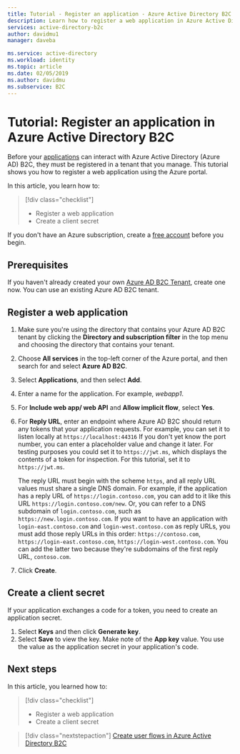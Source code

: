 ```yaml
---
title: Tutorial - Register an application - Azure Active Directory B2C | Microsoft Docs
description: Learn how to register a web application in Azure Active Directory B2C using the Azure portal.
services: active-directory-b2c
author: davidmu1
manager: daveba

ms.service: active-directory
ms.workload: identity
ms.topic: article
ms.date: 02/05/2019
ms.author: davidmu
ms.subservice: B2C
---
```


# Tutorial: Register an application in Azure Active Directory B2C

Before your [applications](active-directory-b2c-apps.md) can interact with Azure Active Directory (Azure AD) B2C, they must be registered in a tenant that you manage. This tutorial shows you how to register a web application using the Azure portal.

In this article, you learn how to:

> [!div class="checklist"]
> * Register a web application
> * Create a client secret

If you don't have an Azure subscription, create a [free account](https://azure.microsoft.com/free/?WT.mc_id=A261C142F) before you begin.

## Prerequisites

If you haven't already created your own [Azure AD B2C Tenant](tutorial-create-tenant.md), create one now. You can use an existing Azure AD B2C tenant.

## Register a web application

1. Make sure you're using the directory that contains your Azure AD B2C tenant by clicking the **Directory and subscription filter** in the top menu and choosing the directory that contains your tenant.
2. Choose **All services** in the top-left corner of the Azure portal, and then search for and select **Azure AD B2C**.
3. Select **Applications**, and then select **Add**.
4. Enter a name for the application. For example, *webapp1*.
5. For **Include web app/ web API** and **Allow implicit flow**, select **Yes**.
6. For **Reply URL**, enter an endpoint where Azure AD B2C should return any tokens that your application requests. For example, you can set it to listen locally at `https://localhost:44316` If you don't yet know the port number, you can enter a placeholder value and change it later. For testing purposes you could set it to `https://jwt.ms`, which displays the contents of a token for inspection. For this tutorial, set it to `https://jwt.ms`. 

    The reply URL must begin with the scheme `https`, and all reply URL values must share a single DNS domain. For example, if the application has a reply URL of `https://login.contoso.com`, you can add to it like this URL `https://login.contoso.com/new`. Or, you can refer to a DNS subdomain of `login.contoso.com`, such as `https://new.login.contoso.com`. If you want to have an application with `login-east.contoso.com` and `login-west.contoso.com` as reply URLs, you must add those reply URLs in this order: `https://contoso.com`, `https://login-east.contoso.com`, `https://login-west.contoso.com`. You can add the latter two because they're subdomains of the first reply URL, `contoso.com`.

7. Click **Create**.

## Create a client secret

If your application exchanges a code for a token, you need to create an application secret.

1. Select **Keys** and then click **Generate key**.
2. Select **Save** to view the key. Make note of the **App key** value. You use the value as the application secret in your application's code.

## Next steps

In this article, you learned how to:

> [!div class="checklist"]
> * Register a web application
> * Create a client secret

> [!div class="nextstepaction"]
> [Create user flows in Azure Active Directory B2C](tutorial-create-user-flows.md)

